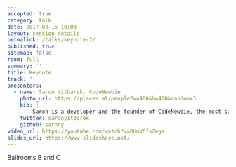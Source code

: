 ```yaml
---
accepted: true
category: talk
date: 2017-08-15 10:00
layout: session-details
permalink: /talks/keynote-2/
published: true
sitemap: false
room: full
summary: ''
title: Keynote
track: ''
presenters:
  - name: Saron Yitbarek, CodeNewbie
    photo_url: https://placem.at/people?w=400&h=400&random=3
    bio: |
        Saron is a developer and the founder of CodeNewbie, the most supportive community of programmers and people learning to code. You can learn more about her in her original cartoon!
    twitter: saronyitbarek
    github: sarony
video_url: https://youtube.com/watch?v=BUmV6fsZegs
slides_url: https://www.slideshare.net/
---
```

Ballrooms B and C
